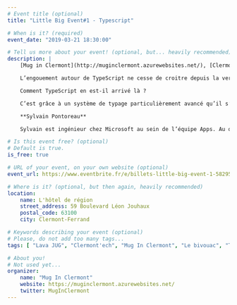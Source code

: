 ```yaml
---
# Event title (optional)
title: "Little Big Event#1 - Typescript"

# When is it? (required)
event_date: "2019-03-21 18:30:00"

# Tell us more about your event! (optional, but... heavily recommended)
description: |
    [Mug in Clermont](http://muginclermont.azurewebsites.net/), [Clermont'ech](https://clermontech.org) et le [LavaJUG](https://www.lavajug.org) s’associent pour la première fois afin de vous proposer une soirée exceptionnelle : Le Little Big Event#1.

    L’engouement autour de TypeScript ne cesse de croitre depuis la version 2.0. En quelques mois, le langage est devenu un incontournable dans les entreprises, mais aussi dans la communauté open source. Au départ considéré comme un énième langage, il a atteint depuis quelques semaines le score symbolique du million de téléchargement journalier sur NPM, le gestionnaire de packages de Node.js.

    Comment TypeScript en est-il arrivé là ?

    C’est grâce à un système de typage particulièrement avancé qu’il s’est taillé la réputation d’être puissant, pragmatique et fiable ! Ces nombreuses qualités masquent parfois une certaine complexité qui, si mal maîtrisée, peuvent en décourage plus d’un ! C’est pourquoi dans cette présentation, après une introduction sur le langage, nous nous pencherons sur certaines capacités de TypeScript autour de la manipulation des types.

    **Sylvain Pontoreau**

    Sylvain est ingénieur chez Microsoft au sein de l’équipe Apps. Au quotidien il intervient dans les entreprises en tant que spécialiste des technologies web, plus particulièrement autour de TypeScript, Node.js et Azure. Passionné par le développement web, c’est un membre actif de la communauté TypeScript et l’un des organisateurs du Meetup Paris TypeScript. Depuis deux ans, il participe activement en tant que speakers à des événements afin de transmettre sa passion et ses connaissances !

# Is this event free? (optional)
# Default is true.
is_free: true

# URL of your event, on your own website (optional)
event_url: https://www.eventbrite.fr/e/billets-little-big-event-1-58295613750

# Where is it? (optional, but then again, heavily recommended)
location:
    name: L'hôtel de région
    street_address: 59 Boulevard Léon Jouhaux
    postal_code: 63100
    city: Clermont-Ferrand

# Keywords describing your event (optional)
# Please, do not add too many tags...
tags: [ "Lava JUG", "Clermont'ech", "Mug In Clermont", "Le bivouac", "TypeScript" ]

# About you!
# Not used yet...
organizer:
    name: "Mug In Clermont"
    website: https://muginclermont.azurewebsites.net/
    twitter: MugInClermont
---
```

